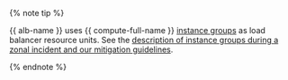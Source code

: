 {% note tip %}

{{ alb-name }} uses {{ compute-full-name }} [instance groups](../../compute/concepts/instance-groups/index.md) as load balancer resource units. See the [description of instance groups during a zonal incident and our mitigation guidelines](../../compute/concepts/instance-groups/zonal-inc/overview.md).

{% endnote %}